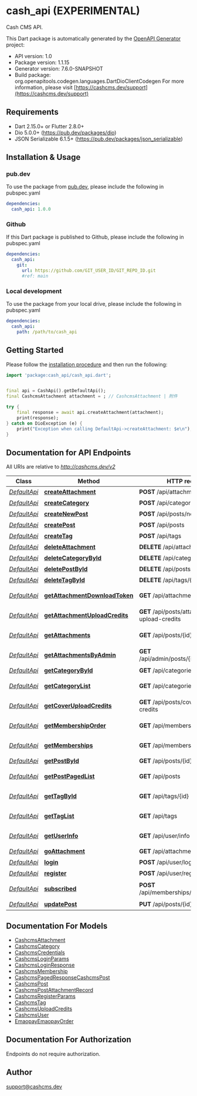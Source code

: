 # cash_api (EXPERIMENTAL)
Cash CMS API.

This Dart package is automatically generated by the [OpenAPI Generator](https://openapi-generator.tech) project:

- API version: 1.0
- Package version: 1.1.15
- Generator version: 7.6.0-SNAPSHOT
- Build package: org.openapitools.codegen.languages.DartDioClientCodegen
For more information, please visit [https://cashcms.dev/support](https://cashcms.dev/support)

## Requirements

* Dart 2.15.0+ or Flutter 2.8.0+
* Dio 5.0.0+ (https://pub.dev/packages/dio)
* JSON Serializable 6.1.5+ (https://pub.dev/packages/json_serializable)

## Installation & Usage

### pub.dev
To use the package from [pub.dev](https://pub.dev), please include the following in pubspec.yaml
```yaml
dependencies:
  cash_api: 1.0.0
```

### Github
If this Dart package is published to Github, please include the following in pubspec.yaml
```yaml
dependencies:
  cash_api:
    git:
      url: https://github.com/GIT_USER_ID/GIT_REPO_ID.git
      #ref: main
```

### Local development
To use the package from your local drive, please include the following in pubspec.yaml
```yaml
dependencies:
  cash_api:
    path: /path/to/cash_api
```

## Getting Started

Please follow the [installation procedure](#installation--usage) and then run the following:

```dart
import 'package:cash_api/cash_api.dart';


final api = CashApi().getDefaultApi();
final CashcmsAttachment attachment = ; // CashcmsAttachment | 附件

try {
    final response = await api.createAttachment(attachment);
    print(response);
} catch on DioException (e) {
    print("Exception when calling DefaultApi->createAttachment: $e\n");
}

```

## Documentation for API Endpoints

All URIs are relative to *http://cashcms.dev/v2*

Class | Method | HTTP request | Description
------------ | ------------- | ------------- | -------------
[*DefaultApi*](doc/DefaultApi.md) | [**createAttachment**](doc/DefaultApi.md#createattachment) | **POST** /api/attachments | 创建附件
[*DefaultApi*](doc/DefaultApi.md) | [**createCategory**](doc/DefaultApi.md#createcategory) | **POST** /api/categories | 创建分类
[*DefaultApi*](doc/DefaultApi.md) | [**createNewPost**](doc/DefaultApi.md#createnewpost) | **POST** /api/posts/new | 创建新文章
[*DefaultApi*](doc/DefaultApi.md) | [**createPost**](doc/DefaultApi.md#createpost) | **POST** /api/posts | 创建文章
[*DefaultApi*](doc/DefaultApi.md) | [**createTag**](doc/DefaultApi.md#createtag) | **POST** /api/tags | 创建标签
[*DefaultApi*](doc/DefaultApi.md) | [**deleteAttachment**](doc/DefaultApi.md#deleteattachment) | **DELETE** /api/attachments/{id} | 删除附件
[*DefaultApi*](doc/DefaultApi.md) | [**deleteCategoryById**](doc/DefaultApi.md#deletecategorybyid) | **DELETE** /api/categories/{id} | 删除分类
[*DefaultApi*](doc/DefaultApi.md) | [**deletePostById**](doc/DefaultApi.md#deletepostbyid) | **DELETE** /api/posts/{id} | 删除文章
[*DefaultApi*](doc/DefaultApi.md) | [**deleteTagById**](doc/DefaultApi.md#deletetagbyid) | **DELETE** /api/tags/{id} | 删除标签
[*DefaultApi*](doc/DefaultApi.md) | [**getAttachmentDownloadToken**](doc/DefaultApi.md#getattachmentdownloadtoken) | **GET** /api/attachments/{id}/token | 获取附件下载 Token
[*DefaultApi*](doc/DefaultApi.md) | [**getAttachmentUploadCredits**](doc/DefaultApi.md#getattachmentuploadcredits) | **GET** /api/posts/attachment-upload-credits | 获取附件上传凭证
[*DefaultApi*](doc/DefaultApi.md) | [**getAttachments**](doc/DefaultApi.md#getattachments) | **GET** /api/posts/{id}/attachments | 获取附件下载地址
[*DefaultApi*](doc/DefaultApi.md) | [**getAttachmentsByAdmin**](doc/DefaultApi.md#getattachmentsbyadmin) | **GET** /api/admin/posts/{id}/attachments | 管理员获取附件列表
[*DefaultApi*](doc/DefaultApi.md) | [**getCategoryById**](doc/DefaultApi.md#getcategorybyid) | **GET** /api/categories/{name} | 获取分类
[*DefaultApi*](doc/DefaultApi.md) | [**getCategoryList**](doc/DefaultApi.md#getcategorylist) | **GET** /api/categories | 获取分类列表
[*DefaultApi*](doc/DefaultApi.md) | [**getCoverUploadCredits**](doc/DefaultApi.md#getcoveruploadcredits) | **GET** /api/posts/cover-upload-credits | 获取封面上传凭证
[*DefaultApi*](doc/DefaultApi.md) | [**getMembershipOrder**](doc/DefaultApi.md#getmembershiporder) | **GET** /api/memberships/order | 获取会员订阅订单
[*DefaultApi*](doc/DefaultApi.md) | [**getMemberships**](doc/DefaultApi.md#getmemberships) | **GET** /api/memberships | 获取会员订阅计划
[*DefaultApi*](doc/DefaultApi.md) | [**getPostById**](doc/DefaultApi.md#getpostbyid) | **GET** /api/posts/{id} | 获取文章
[*DefaultApi*](doc/DefaultApi.md) | [**getPostPagedList**](doc/DefaultApi.md#getpostpagedlist) | **GET** /api/posts | 获取文章列表
[*DefaultApi*](doc/DefaultApi.md) | [**getTagById**](doc/DefaultApi.md#gettagbyid) | **GET** /api/tags/{id} | 获取标签信息
[*DefaultApi*](doc/DefaultApi.md) | [**getTagList**](doc/DefaultApi.md#gettaglist) | **GET** /api/tags | 获取标签列表
[*DefaultApi*](doc/DefaultApi.md) | [**getUserInfo**](doc/DefaultApi.md#getuserinfo) | **GET** /api/user/info | 获取用户信息
[*DefaultApi*](doc/DefaultApi.md) | [**goAttachment**](doc/DefaultApi.md#goattachment) | **GET** /api/attachments/go/{id} | 下载附件
[*DefaultApi*](doc/DefaultApi.md) | [**login**](doc/DefaultApi.md#login) | **POST** /api/user/login | 登录
[*DefaultApi*](doc/DefaultApi.md) | [**register**](doc/DefaultApi.md#register) | **POST** /api/user/register | 注册
[*DefaultApi*](doc/DefaultApi.md) | [**subscribed**](doc/DefaultApi.md#subscribed) | **POST** /api/memberships/subscribed | 订阅通知回调
[*DefaultApi*](doc/DefaultApi.md) | [**updatePost**](doc/DefaultApi.md#updatepost) | **PUT** /api/posts/{id} | 更新文章


## Documentation For Models

 - [CashcmsAttachment](doc/CashcmsAttachment.md)
 - [CashcmsCategory](doc/CashcmsCategory.md)
 - [CashcmsCredentials](doc/CashcmsCredentials.md)
 - [CashcmsLoginParams](doc/CashcmsLoginParams.md)
 - [CashcmsLoginResponse](doc/CashcmsLoginResponse.md)
 - [CashcmsMembership](doc/CashcmsMembership.md)
 - [CashcmsPagedResponseCashcmsPost](doc/CashcmsPagedResponseCashcmsPost.md)
 - [CashcmsPost](doc/CashcmsPost.md)
 - [CashcmsPostAttachmentRecord](doc/CashcmsPostAttachmentRecord.md)
 - [CashcmsRegisterParams](doc/CashcmsRegisterParams.md)
 - [CashcmsTag](doc/CashcmsTag.md)
 - [CashcmsUploadCredits](doc/CashcmsUploadCredits.md)
 - [CashcmsUser](doc/CashcmsUser.md)
 - [EmaopayEmaopayOrder](doc/EmaopayEmaopayOrder.md)


## Documentation For Authorization

Endpoints do not require authorization.


## Author

support@cashcms.dev

